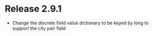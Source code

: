 # Release 2.9.1
* Change the discrete field value dictionary to be keyed by long to support the city pair field
